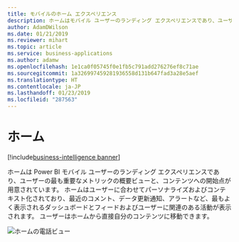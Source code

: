 ```yaml
---
title: モバイルのホーム エクスペリエンス
description: ホームはモバイル ユーザーのランディング エクスペリエンスであり、ユーザーの最も重要なメトリックの概要ビューと、コンテンツへの開始点が用意されています。
author: AdamDWilson
ms.date: 01/21/2019
ms.reviewer: mihart
ms.topic: article
ms.service: business-applications
ms.author: adamw
ms.openlocfilehash: 1e1ca0f05745f0e1fb5c791add276276ef8c71ae
ms.sourcegitcommit: 1a326997459281936558d131b647fad3a28e5aef
ms.translationtype: HT
ms.contentlocale: ja-JP
ms.lasthandoff: 01/23/2019
ms.locfileid: "287563"
---
```

#  <a name="home"></a>ホーム
[!include[business-intelligence banner](../../includes/business-intelligence.md)]





ホームは Power BI モバイル ユーザーのランディング エクスペリエンスであり、ユーザーの最も重要なメトリックの概要ビューと、コンテンツへの開始点が用意されています。 ホームはユーザーに合わせてパーソナライズおよびコンテキスト化されており、最近のコメント、データ更新通知、アラートなど、最もよく表示されるダッシュボードとフィードおよびユーザーに関連のある活動が表示されます。 ユーザーはホームから直接自分のコンテンツに移動できます。

![ホームの電話ビュー](media/Home-phone.jpg "ホームの電話ビュー")


